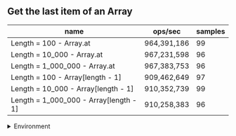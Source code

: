 ## Get the last item of an Array

|name|ops/sec|samples|
|-|-|-|
|Length = 100 - Array.at|964,391,186|99|
|Length = 10_000 - Array.at|967,231,598|96|
|Length = 1_000_000 - Array.at|967,383,753|96|
|Length = 100 - Array[length - 1]|909,462,649|97|
|Length = 10_000 - Array[length - 1]|910,352,739|99|
|Length = 1_000_000 - Array[length - 1]|910,258,383|96|


<details>
<summary>Environment</summary>

* __Machine:__ linux x64 | 4 vCPUs | 15.2GB Mem
* __Run:__ Fri May 03 2024 22:41:15 GMT+0000 (Coordinated Universal Time)
</details>

<!--
{"environment":{"platform":"linux","arch":"x64","cpus":4,"totalMemory":15.245216369628906},"benchmarks":[{"name":"Length = 100 - Array.at","opsSec":964391186.010416,"samples":7},{"name":"Length = 10_000 - Array.at","opsSec":967231598.0125457,"samples":7},{"name":"Length = 1_000_000 - Array.at","opsSec":967383753.293523,"samples":6},{"name":"Length = 100 - Array[length - 1]","opsSec":909462649.0644082,"samples":6},{"name":"Length = 10_000 - Array[length - 1]","opsSec":910352739.1378577,"samples":6},{"name":"Length = 1_000_000 - Array[length - 1]","opsSec":910258382.8974692,"samples":6}]}-->
